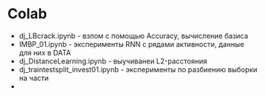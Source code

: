 # Colab

* dj_LBcrack.ipynb - взлом с помощью Accuracy, вычисление базиса
* IMBP_01.ipynb - эксперименты RNN с рядами активности, данные для них в DATA
* dj_DistanceLearning.ipynb - выучиванеи L2-расстояния
* dj_traintestsplit_invest01.ipynb - эксперименты по разбиению выборки на части
* 
